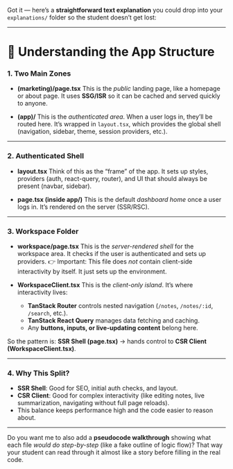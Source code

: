 Got it — here’s a **straightforward text explanation** you could drop into your `explanations/` folder so the student doesn’t get lost:

---

# 📘 Understanding the App Structure

### 1. Two Main Zones

* **(marketing)/page.tsx**
  This is the *public* landing page, like a homepage or about page. It uses **SSG/ISR** so it can be cached and served quickly to anyone.

* **(app)/**
  This is the *authenticated area*. When a user logs in, they’ll be routed here. It’s wrapped in `layout.tsx`, which provides the global shell (navigation, sidebar, theme, session providers, etc.).

---

### 2. Authenticated Shell

* **layout.tsx**
  Think of this as the “frame” of the app. It sets up styles, providers (auth, react-query, router), and UI that should always be present (navbar, sidebar).

* **page.tsx (inside app/)**
  This is the default *dashboard home* once a user logs in. It’s rendered on the server (SSR/RSC).

---

### 3. Workspace Folder

* **workspace/page.tsx**
  This is the *server-rendered shell* for the workspace area. It checks if the user is authenticated and sets up providers.
  👉 Important: This file does *not* contain client-side interactivity by itself. It just sets up the environment.

* **WorkspaceClient.tsx**
  This is the *client-only island*. It’s where interactivity lives:

  * **TanStack Router** controls nested navigation (`/notes`, `/notes/:id`, `/search`, etc.).
  * **TanStack React Query** manages data fetching and caching.
  * Any **buttons, inputs, or live-updating content** belong here.

So the pattern is:
**SSR Shell (page.tsx)** → hands control to **CSR Client (WorkspaceClient.tsx)**.

---

### 4. Why This Split?

* **SSR Shell**: Good for SEO, initial auth checks, and layout.
* **CSR Client**: Good for complex interactivity (like editing notes, live summarization, navigating without full page reloads).
* This balance keeps performance high and the code easier to reason about.

---

Do you want me to also add a **pseudocode walkthrough** showing what each file *would do step-by-step* (like a fake outline of logic flow)? That way your student can read through it almost like a story before filling in the real code.
